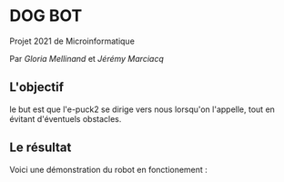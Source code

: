 # DOG BOT
Projet 2021 de Microinformatique

Par *Gloria Mellinand* et *Jérémy Marciacq*

## L'objectif
le but est que l'e-puck2 se dirige vers nous lorsqu'on l'appelle, tout en évitant d'éventuels obstacles. 

## Le résultat
Voici une démonstration du robot en fonctionement :

